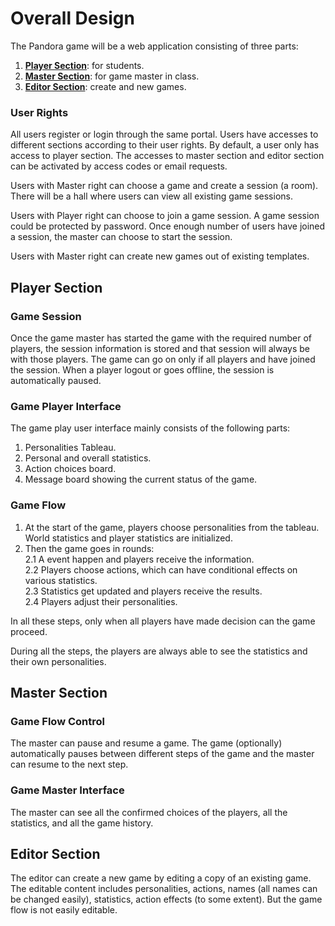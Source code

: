 # Overall Design

The Pandora game will be a web application consisting of three parts:
1. **[Player Section](#player-section)**: for students.
2. **[Master Section](#master-section)**: for game master in class.
3. **[Editor Section](#editor-section)**: create and new games.

### User Rights

All users register or login through the same portal. Users have accesses to different sections according to their user rights. By default, a user only has access to player section. The accesses to master section and editor section can be activated by access codes or email requests.

Users with Master right can choose a game and create a session (a room). There will be a hall where users can view all existing game sessions.

Users with Player right can choose to join a game session. A game session could be protected by password. Once enough number of users have joined a session, the master can choose to start the session.

Users with Master right can create new games out of existing templates.

## <a name="player-section"></a>Player Section

### Game Session
Once the game master has started the game with the required number of players, the session information is stored and that session will always be with those players. The game can go on only if all players and have joined the session. When a player logout or goes offline, the session is automatically paused.

### Game Player Interface
The game play user interface mainly consists of the following parts:
1. Personalities Tableau.
2. Personal and overall statistics.
3. Action choices board.
4. Message board showing the current status of the game.

### Game Flow
1. At the start of the game, players choose personalities from the tableau. World statistics and player statistics are initialized.
2. Then the game goes in rounds:  
  2.1 A event happen and players receive the information.  
  2.2 Players choose actions, which can have conditional effects on various statistics.  
  2.3 Statistics get updated and players receive the results.  
  2.4 Players adjust their personalities.  
  
In all these steps, only when all players have made decision can the game proceed.

During all the steps, the players are always able to see the statistics and their own personalities.

## <a name="master-section"></a>Master Section

### Game Flow Control

The master can pause and resume a game. The game (optionally) automatically pauses between different steps of the game and the master can resume to the next step.

### Game Master Interface

The master can see all the confirmed choices of the players, all the statistics, and all the game history.

## <a name="editor-section"></a>Editor Section

The editor can create a new game by editing a copy of an existing game. The editable content includes personalities, actions, names (all names can be changed easily), statistics, action effects (to some extent). But the game flow is not easily editable.

